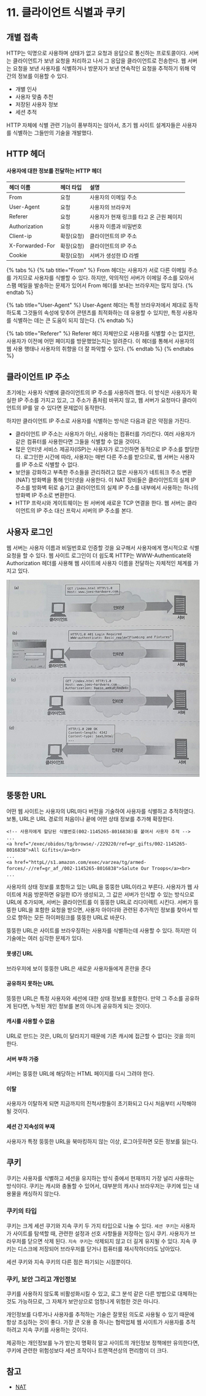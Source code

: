 # 11. 클라이언트 식별과 쿠키

## 개별 접촉

HTTP는 익명으로 사용하며 상태가 없고 요청과 응답으로 통신하는 프로토콜이다. 서버는 클라이언트가 보낸 요청을 처리하고 나서 그 응답을 클라이언트로 전송한다. 웹 서버는 요청을 보낸 사용자를 식별하거나 방문자가 보낸 연속적인 요청을 추적하기 위해 약간의 정보를 이용할 수 있다.

* 개별 인사
* 사용자 맞춤 추천
* 저장된 사용자 정보
* 세션 추적

HTTP 자체에 식별 관련 기능이 풍부하지는 않아서, 초기 웹 사이트 설계자들은 사용자를 식별하는 그들만의 기술을 개발했다.

## HTTP 헤더

#### 사용자에 대한 정보를 전달하는 HTTP 헤더

| 헤더 이름 | 헤더 타입 | 설명 |
| :--- | :--- | :--- |
| From | 요청 | 사용자의 이메일 주소 |
| User-Agent | 요청 | 사용자의 브라우저 |
| Referer | 요청 | 사용자가 현재 링크를 타고 온 근원 페이지 |
| Authorization | 요청 | 사용자 이름과 비밀번호 |
| Client-ip | 확장\(요청\) | 클라이언트의 IP 주소 |
| X-Forwarded-For | 확장\(요청\) | 클라이언트의 IP 주소 |
| Cookie | 확장\(요청\) | 서버가 생성한 ID 라벨 |

{% tabs %}
{% tab title="From" %}
From 헤더는 사용자가 서로 다른 이메일 주소를 가지므로 사용자를 식별할 수 있다. 하지만, 악의적인 서버가 이메일 주소를 모아서 스팸 메일을 발송하는 문제가 있어서 From 헤더를 보내는 브라우저는 많지 않다.
{% endtab %}

{% tab title="User-Agent" %}
User-Agent 헤더는 특정 브라우저에서 제대로 동작하도록 그것들의 속성에 맞추어 콘텐츠를 최적화하는 데 유용할 수 있지만, 특정 사용자를 식별하는 데는 큰 도움이 되지 않는다.
{% endtab %}

{% tab title="Referer" %}
Referer 헤더 자체만으로 사용자를 식별할 수는 없지만, 사용자가 이전에 어떤 페이지를 방문했었는지는 알려준다. 이 헤더를 통해서 사용자의 웹 사용 행태나 사용자의 취향을 더 잘 파악할 수 있다.
{% endtab %}
{% endtabs %}

## 클라이언트 IP 주소

초기에는 사용자 식별에 클라이언트의 IP 주소를 사용하려 했다. 이 방식은 사용자가 확실한 IP 주소를 가지고 있고, 그 주소가 좀처럼 바뀌지 않고, 웹 서버가 요청마다 클라이언트의 IP를 알 수 있다면 문제없이 동작한다.

하지만 클라이언트 IP 주소로 사용자를 식별하는 방식은 다음과 같은 약점을 가진다.

* 클라이언트 IP 주소는 사용자가 아닌, 사용하는 컴퓨터를 가리킨다. 여러 사용자가 같은 컴퓨터를 사용한다면 그들을 식별할 수 없을 것이다.
* 많은 인터넷 서비스 제공자\(ISP\)는 사용자가 로그인하면 동적으로 IP 주소를 할당한다. 로그인한 시간에 따라, 사용자는 매번 다른 주소를 받으므로, 웹 서버는 사용자를 IP 주소로 식별할 수 없다.
* 보안을 강화하고 부족한 주소들을 관리하려고 많은 사용자가 네트워크 주소 변환\(NAT\) 방화벽을 통해 인터넷을 사용한다. 이 NAT 장비들은 클라이언트의 실제 IP 주소를 방화벽 뒤로 숨기고 클라이언트의 실제 IP 주소를 내부에서 사용하는 하나의 방화벽 IP 주소로 변환한다.
* HTTP 프락시와 게이트웨이는 원 서버에 새로운 TCP 연결을 한다. 웹 서버는 클라이언트의 IP 주소 대신 프락시 서버의 IP 주소를 본다.

## 사용자 로그인

웹 서버는 사용자 이름과 비밀번호로 인증할 것을 요구해서 사용자에게 명시적으로 식별 요청을 할 수 있다. 웹 사이트 로그인이 더 쉽도록 HTTP는 WWW-Authenticate와 Authorization 헤더를 사용해 웹 사이트에 사용자 이름을 전달하는 자체적인 체계를 가지고 있다.

![](../../.gitbook/assets/kakaotalk_photo_2020-08-17-17-47-44.jpeg)

## 뚱뚱한 URL

어떤 웹 사이트는 사용자의 URL마다 버전을 기술하여 사용자를 식별하고 추적하였다. 보통, URL은 URL 경로의 처음이나 끝에 어떤 상태 정보를 추가해 확장한다.

```markup
<!-- 사용자에게 할당된 식별번호(002-1145265-8016838)를 붙여서 사용자 추적 -->
...
<a href="/exec/obidos/tg/browse/-/229220/ref=gr_gifts/002-1145265-8016838">All Gifits</a><br>
...
<a href="httpL//s1.amazon.com/exec/varzea/tg/armed-forces/-//ref=gr_af_/002-1145265-8016838">Salute Our Troops</a><br>
...
```

사용자의 상태 정보를 포함하고 있는 URL을 뚱뚱한 URL이라고 부른다. 사용자가 웹 사이트에 처음 방문하면 유일한 ID가 생성되고, 그 값은 서버가 인식할 수 있는 방식으로 URL에 추가되며, 서버는 클라이언트를 이 뚱뚱한 URL로 리다이렉트 시킨다. 서버가 뚱뚱한 URL을 포함한 요청을 받으면, 사용자 아이다와 관련된 추가적인 정보를 찾아서 밖으로 향하는 모든 하이퍼링크를 뚱뚱한 URL로 바꾼다.

뚱뚱한 URL은 사이트를 브라우징하는 사용자를 식별하는데 사용할 수 있다. 하지만 이 기술에는 여러 심각한 문제가 있다.

#### 못생긴 URL

브라우저에 보이 뚱뚱한 URL은 새로운 사용자들에게 혼란을 준다

#### 공유하지 못하는 URL

뚱뚱한 URL은 특정 사용자와 세션에 대한 상태 정보를 포함한다. 만약 그 주소를 공유하게 된다면, 누적된 개인 정보를 본의 아니게 공유하게 되는 것이다.

#### 캐시를 사용할 수 없음

URL로 만드는 것은, URL이 달라지기 때문에 기존 캐시에 접근할 수 없다는 것을 의미한다.

#### 서버 부하 가중

서버는 뚱뚱한 URL에 해당하는 HTML 페이지를 다시 그려야 한다.

#### 이탈

사용자가 이탈하게 되면 지금까지의 진척사항들이 초기화되고 다시 처음부터 시작해야 될 것이다.

#### 세션 간 지속성의 부재

사용자가 특정 뚱뚱한 URL을 북마킹하지 않는 이상, 로그아웃하면 모든 정보를 잃는다.

## 쿠키

쿠키는 사용자를 식별하고 세션을 유지하는 방식 중에서 현재까지 가장 널리 사용하는 방식이다. 쿠키는 캐시와 충돌할 수 있어서, 대부분의 캐시나 브라우저는 쿠키에 있는 내용물을 캐싱하지 않는다.

### 쿠키의 타입

쿠키는 크게 세션 쿠기와 지속 쿠키 두 가지 타입으로 나눌 수 있다. `세션 쿠키`는 사용자가 사이트를 탐색할 때, 관련한 설정과 선호 사항들을 저장하는 임시 쿠키. 사용자가 브라우저를 닫으면 삭제 된다. `지속 쿠키`는 삭제되지 않고 더 길게 유지될 수 있다. 지속 쿠키는 디스크에 저장되어 브라우저를 닫거나 컴퓨터를 재시작하더라도 남아있다.

세션 쿠키와 지속 쿠키의 다른 점은 파기되는 시점뿐이다.

### 쿠키, 보안 그리고 개인정보

쿠키를 사용하지 않도록 비활성화시킬 수 있고, 로그 분석 같은 다른 방법으로 대체하는 것도 가능하므로, 그 자체가 보안상으로 엄청나게 위험한 것은 아니다.

개인정보를 다루거나 사용자를 추적하는 기술은 잘못된 의도로 사용될 수 있기 때문에 항상 조심하는 것이 좋다. 가장 큰 오용 중 하나는 협력업체 웹 사이트가 사용자를 추적하려고 지속 쿠키를 사용하는 것이다.

제공하는 개인정보를 누가 받는지 명확히 알고 사이트의 개인정보 정책에만 유의한다면, 쿠키에 관련한 위험성보다 세션 조작이나 트랜잭션상의 편리함이 더 크다.

## 참고

* [NAT](https://dany-it.tistory.com/36)

